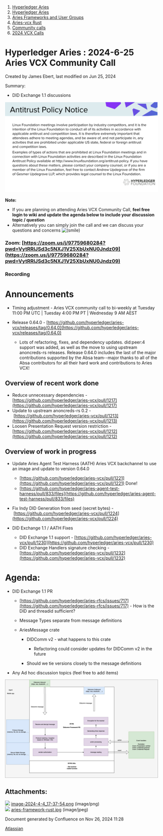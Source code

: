 1. [Hyperledger Aries](index.html)
2. [Hyperledger Aries](Hyperledger-Aries_18481154.html)
3. [Aries Frameworks and User Groups](Aries-Frameworks-and-User-Groups_18481290.html)
4. [Aries-vcx Rust](Aries-vcx-Rust_18499431.html)
5. [Community calls](Community-calls_18499459.html)
6. [2024 VCX Calls](2024-VCX-Calls_18519103.html)

# Hyperledger Aries : 2024-6-25 Aries VCX Community Call

Created by James Ebert, last modified on Jun 25, 2024

Summary:

- DID Exchange 1.1 discussions

![](attachments/18510847/18519449.png?height=250)

**Note:**

- If you are planning on attending Aries VCX Community Call, **feel free login to wiki and update the agenda below to include your discussion topic / question**
- Alternatively you can simply join the call and we can discuss your questions and concerns ![(smile)](images/icons/emoticons/smile.png)

### Zoom: [https://zoom.us/j/97759680284?pwd=VytRRlJSd3c5NXJ1V25XbUxNU0Jndz09](https://zoom.us/j/97759680284?pwd=VytRRlJSd3c5NXJ1V25XbUxNU0Jndz09)

### Recording

# Announcements

- Timing adjustment - Aries VCX community call to bi-weekly at Tuesday 11:00 PM UTC | Tuesday 4:00 PM PT | Wednesday 9 AM AEST
- Release 0.64.0 - [https://github.com/hyperledger/aries-vcx/releases/tag/0.64.0](https://github.com/hyperledger/aries-vcx/releases/tag/0.64.0)
  
  - Lots of refactoring, fixes, and dependency updates. did:peer:4 support was added, as well as the move to using upstream anoncreds-rs releases. Release 0.64.0 includes the last of the major contributions supported by the Absa team--major thanks to all of the Absa contributors for all their hard work and contributions to Aries VCX!

## Overview of recent work done

- Reduce unnecessary dependencies - [https://github.com/hyperledger/aries-vcx/pull/1217](https://github.com/hyperledger/aries-vcx/pull/1217)
- Update to upstream anoncreds-rs 0.2 - [https://github.com/hyperledger/aries-vcx/pull/1213](https://github.com/hyperledger/aries-vcx/pull/1213)
- Loosen Presentation Request version restriction - [https://github.com/hyperledger/aries-vcx/pull/1212](https://github.com/hyperledger/aries-vcx/pull/1212)

## Overview of work in progress

- Update Aries Agent Test Harness (AATH) Aries VCX backchannel to use an image and update to version 0.64.0
  
  - [https://github.com/hyperledger/aries-vcx/pull/1221](https://github.com/hyperledger/aries-vcx/pull/1221) Done!
  - [https://github.com/hyperledger/aries-agent-test-harness/pull/833/files](https://github.com/hyperledger/aries-agent-test-harness/pull/833/files)
- Fix Indy DID Generation from seed (secret bytes) - [https://github.com/hyperledger/aries-vcx/pull/1224](https://github.com/hyperledger/aries-vcx/pull/1224)
- DID Exchange 1.1 / AATH Fixes
  
  - DID Exchange 1.1 support - [https://github.com/hyperledger/aries-vcx/pull/1230](https://github.com/hyperledger/aries-vcx/pull/1230)
  - DID Exchange Handlers signature checking - [https://github.com/hyperledger/aries-vcx/pull/1232](https://github.com/hyperledger/aries-vcx/pull/1232)

# Agenda:

- DID Exchange 1.1 PR
  
  - [https://github.com/hyperledger/aries-rfcs/issues/717](https://github.com/hyperledger/aries-rfcs/issues/717) - How is the DID and threadid sufficient?
  - Message Types separate from message definitions
  - AriesMessage crate
    
    - DIDComm v2 - what happens to this crate
      
      - Refactoring could consider updates for DIDComm v2 in the future
    - Should we tie versions closely to the message definitions
- Any Ad hoc discussion topics (feel free to add items)

![](attachments/18510847/18519448.jpg?height=250)

## Attachments:

![](images/icons/bullet_blue.gif) [image-2024-4-4\_17-37-54.png](attachments/18510847/18519449.png) (image/png)  
![](images/icons/bullet_blue.gif) [aries-framework-rust.jpg](attachments/18510847/18519448.jpg) (image/jpeg)

Document generated by Confluence on Nov 26, 2024 11:28

[Atlassian](http://www.atlassian.com/)
